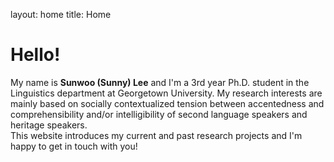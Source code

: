 layout: home
title: Home

# Hello! 
My name is **Sunwoo (Sunny) Lee** and I'm a 3rd year Ph.D. student in the Linguistics department at Georgetown University. 
My research interests are mainly based on socially contextualized tension between accentedness and comprehensibility and/or intelligibility of second language speakers and heritage speakers.  
This website introduces my current and past research projects and I'm happy to get in touch with you!
